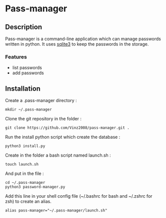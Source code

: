 # Pass-manager
## Description
Pass-manager is a command-line application which can manage passwords written in python. It uses [sqlite3](https://docs.python.org/3/library/sqlite3.html) to keep the passwords in the storage.
### Features
- list passwords
- add passwords

## Installation
Create a .pass-manager directory :
```
mkdir ~/.pass-manager
```

Clone the git repository in the folder :
```
git clone https://github.com/Vinz2008/pass-manager.git . 
```

Run the install python script which create the database : 
```
python3 install.py  
```

Create in the folder a bash script named launch.sh :
```
touch launch.sh
```

And put in the file :
```
cd ~/.pass-manager
python3 password-manager.py
```

Add this line in your shell config file (~/.bashrc for bash and ~/.zshrc for zsh) to create an alias.
```
alias pass-manager="~/.pass-manager/launch.sh"
```